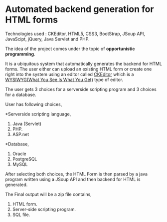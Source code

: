 # Automated backend generation for HTML forms
Technologies used : 
CKEditor, HTML5, CSS3, BootStrap, JSoup API, JavaScipt, jQuery, Java Servlet and PHP.

The idea of the project comes under the topic of <b>opportunistic programming</b>.

It is a ubiquitous system that automatically generates the backend for HTML forms. The user either can upload an existing HTML form or create one right into the system using an editor called <a href="https://ckeditor.com/">CKEditor</a> which is a <a href="http://whatis.techtarget.com/definition/WYSIWYG-what-you-see-is-what-you-get">WYSIWYG(What You See Is What You Get)</a> type of editor. 

The user gets 3 choices for a serverside scripting program and 3 choices for a database.

User has following choices,

*Serverside scripting language,
1. Java (Servlet)
2. PHP.
3. ASP.net

*Database,
1. Oracle
2. PostgreSQL
3. MySQL

After selecting both choices, the HTML Form is then parsed by a java program written using a JSoup API and then backend for HTML is generated.

The Final output will be a zip file contains,
1. HTML form.
2. Server-side scripting program.
3. SQL file.
